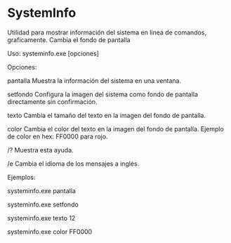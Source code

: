 # SystemInfo
Utilidad para mostrar información del sistema en linea de comandos, graficamente. Cambia el fondo de pantalla


Uso: systeminfo.exe [opciones]

Opciones:

  pantalla      Muestra la información del sistema en una ventana.
  
  setfondo      Configura la imagen del sistema como fondo de pantalla directamente sin confirmación.
  
  texto <size>  Cambia el tamaño del texto en la imagen del fondo de pantalla.
  
  color <hex>   Cambia el color del texto en la imagen del fondo de pantalla. Ejemplo de color en hex: FF0000 para rojo.

  /?            Muestra esta ayuda.
  
  /e            Cambia el idioma de los mensajes a inglés.

Ejemplos:

  systeminfo.exe pantalla

  systeminfo.exe setfondo

  systeminfo.exe texto 12

  systeminfo.exe color FF0000
